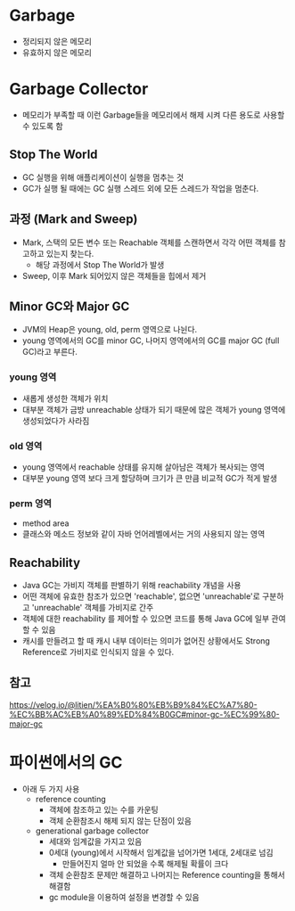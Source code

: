 # Garbage
- 정리되지 않은 메모리
- 유효하지 않은 메모리

# Garbage Collector
- 메모리가 부족할 때 이런 Garbage들을 메모리에서 해제 시켜 다른 용도로 사용할 수 있도록 함

## Stop The World
- GC 실행을 위해 애플리케이션이 실행을 멈추는 것
- GC가 실행 될 때에는 GC 실행 스레드 외에 모든 스레드가 작업을 멈춘다.

## 과정 (Mark and Sweep)
- Mark, 스택의 모든 변수 또는 Reachable 객체를 스캔하면서 각각 어떤 객체를 참고하고 있는지 찾는다.
  - 해당 과정에서 Stop The World가 발생
- Sweep, 이후 Mark 되어있지 않은 객체들을 힙에서 제거

## Minor GC와 Major GC
- JVM의 Heap은 young, old, perm 영역으로 나뉜다.
- young 영역에서의 GC를 minor GC, 나머지 영역에서의 GC를 major GC (full GC)라고 부른다.

### young 영역
- 새롭게 생성한 객체가 위치
- 대부분 객체가 금방 unreachable 상태가 되기 때문에 많은 객체가 young 영역에 생성되었다가 사라짐

### old 영역
- young 영역에서 reachable 상태를 유지해 살아남은 객체가 복사되는 영역
- 대부분 young 영역 보다 크게 할당하며 크기가 큰 만큼 비교적 GC가 적게 발생

### perm 영역
- method area
- 클래스와 메소드 정보와 같이 자바 언어레벨에서는 거의 사용되지 않는 영역

## Reachability
- Java GC는 가비지 객체를 판별하기 위해 reachability 개념을 사용
- 어떤 객체에 유효한 참조가 있으면 'reachable', 없으면 'unreachable'로 구분하고 'unreachable' 객체를 가비지로 간주
- 객체에 대한 reachability 를 제어할 수 있으면 코드를 통해 Java GC에 일부 관여 할 수 있음
- 캐시를 만들려고 할 때 캐시 내부 데이터는 의미가 없어진 상황에서도 Strong Reference로 가비지로 인식되지 않을 수 있다.

## 참고
https://velog.io/@litien/%EA%B0%80%EB%B9%84%EC%A7%80-%EC%BB%AC%EB%A0%89%ED%84%B0GC#minor-gc-%EC%99%80-major-gc

# 파이썬에서의 GC
- 아래 두 가지 사용
  - reference counting
    - 객체에 참조하고 있는 수를 카운팅
    - 객체 순환참조시 해제 되지 않는 단점이 있음
  - generational garbage collector
    - 세대와 임계값을 가지고 있음
    - 0세대 (young)에서 시작해서 임계값을 넘어가면 1세대, 2세대로 넘김
      - 만들어진지 얼마 안 되었을 수록 해제될 확률이 크다
    - 객체 순환참조 문제만 해결하고 나머지는 Reference counting을 통해서 해결함
    - gc module을 이용하여 설정을 변경할 수 있음

